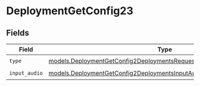 # DeploymentGetConfig23


## Fields

| Field                                                                                                                                                | Type                                                                                                                                                 | Required                                                                                                                                             | Description                                                                                                                                          |
| ---------------------------------------------------------------------------------------------------------------------------------------------------- | ---------------------------------------------------------------------------------------------------------------------------------------------------- | ---------------------------------------------------------------------------------------------------------------------------------------------------- | ---------------------------------------------------------------------------------------------------------------------------------------------------- |
| `type`                                                                                                                                               | [models.DeploymentGetConfig2DeploymentsRequestRequestBodyMessages3Type](../models/deploymentgetconfig2deploymentsrequestrequestbodymessages3type.md) | :heavy_check_mark:                                                                                                                                   | N/A                                                                                                                                                  |
| `input_audio`                                                                                                                                        | [models.DeploymentGetConfig2DeploymentsInputAudio](../models/deploymentgetconfig2deploymentsinputaudio.md)                                           | :heavy_check_mark:                                                                                                                                   | N/A                                                                                                                                                  |
